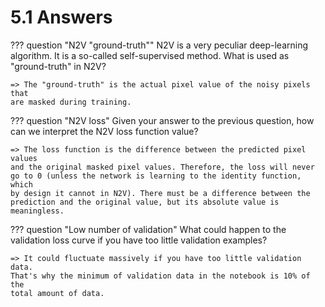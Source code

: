 # 5.1 Answers

??? question "N2V "ground-truth""
    N2V is a very peculiar deep-learning algorithm. It is a so-called
    self-supervised method. What is used as "ground-truth" in N2V?

    => The "ground-truth" is the actual pixel value of the noisy pixels that
    are masked during training.

??? question "N2V loss"
    Given your answer to the previous question, how can we interpret the N2V
    loss function value?

    => The loss function is the difference between the predicted pixel values
    and the original masked pixel values. Therefore, the loss will never
    go to 0 (unless the network is learning to the identity function, which
    by design it cannot in N2V). There must be a difference between the
    prediction and the original value, but its absolute value is meaningless.

??? question "Low number of validation"
    What could happen to the validation loss curve if you have too little
    validation examples?

    => It could fluctuate massively if you have too little validation data.
    That's why the minimum of validation data in the notebook is 10% of the
    total amount of data.
